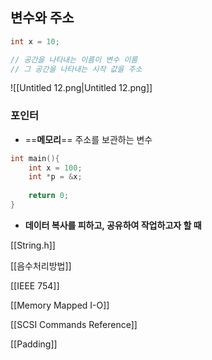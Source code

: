 ## 변수와 주소

```C
int x = 10;

// 공간을 나타내는 이름이 변수 이름
// 그 공간을 나타내는 시작 값을 주소
```

![[Untitled 12.png|Untitled 12.png]]

### 포인터

- ==**메모리**== 주소를 보관하는 변수

```C
int main(){
	int x = 100;
	int *p = &x;
	
	return 0;
}
```

- **데이터 복사를 피하고, 공유하여 작업하고자 할 때**

  

[[String.h]]

  

[[음수처리방법]]

[[IEEE 754]]

[[Memory Mapped I-O]]

  

[[SCSI Commands Reference]]

  

[[Padding]]